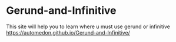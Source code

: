 # Gerund-and-Infinitive
This site will help you to learn where u must use gerund or infinitive
https://automedon.github.io/Gerund-and-Infinitive/
